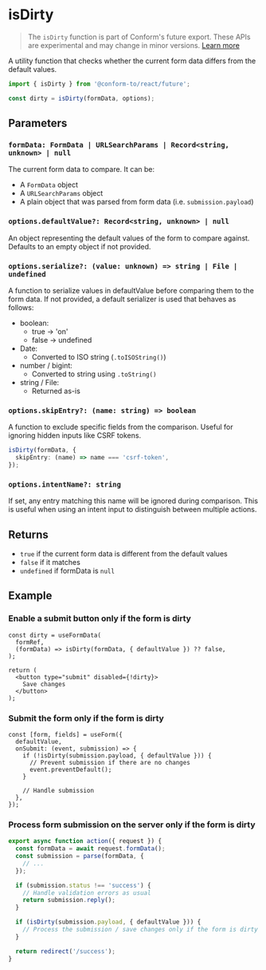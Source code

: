 # isDirty

> The `isDirty` function is part of Conform's future export. These APIs are experimental and may change in minor versions. [Learn more](https://github.com/edmundhung/conform/discussions/954)

A utility function that checks whether the current form data differs from the default values.

```ts
import { isDirty } from '@conform-to/react/future';

const dirty = isDirty(formData, options);
```

## Parameters

### `formData: FormData | URLSearchParams | Record<string, unknown> | null`

The current form data to compare. It can be:

- A `FormData` object
- A `URLSearchParams` object
- A plain object that was parsed from form data (i.e. `submission.payload`)

### `options.defaultValue?: Record<string, unknown> | null`

An object representing the default values of the form to compare against. Defaults to an empty object if not provided.

### `options.serialize?: (value: unknown) => string | File | undefined`

A function to serialize values in defaultValue before comparing them to the form data. If not provided, a default serializer is used that behaves as follows:

- boolean:
  - true → 'on'
  - false → undefined
- Date:
  - Converted to ISO string (`.toISOString()`)
- number / bigint:
  - Converted to string using `.toString()`
- string / File:
  - Returned as-is

### `options.skipEntry?: (name: string) => boolean`

A function to exclude specific fields from the comparison. Useful for ignoring hidden inputs like CSRF tokens.

```ts
isDirty(formData, {
  skipEntry: (name) => name === 'csrf-token',
});
```

### `options.intentName?: string`

If set, any entry matching this name will be ignored during comparison.
This is useful when using an intent input to distinguish between multiple actions.

## Returns

- `true` if the current form data is different from the default values
- `false` if it matches
- `undefined` if formData is `null`

## Example

### Enable a submit button only if the form is dirty

```tsx
const dirty = useFormData(
  formRef,
  (formData) => isDirty(formData, { defaultValue }) ?? false,
);

return (
  <button type="submit" disabled={!dirty}>
    Save changes
  </button>
);
```

### Submit the form only if the form is dirty

```tsx
const [form, fields] = useForm({
  defaultValue,
  onSubmit: (event, submission) => {
    if (!isDirty(submission.payload, { defaultValue })) {
      // Prevent submission if there are no changes
      event.preventDefault();
    }

    // Handle submission
  },
});
```

### Process form submission on the server only if the form is dirty

```ts
export async function action({ request }) {
  const formData = await request.formData();
  const submission = parse(formData, {
    // ...
  });

  if (submission.status !== 'success') {
    // Handle validation errors as usual
    return submission.reply();
  }

  if (isDirty(submission.payload, { defaultValue })) {
    // Process the submission / save changes only if the form is dirty
  }

  return redirect('/success');
}
```
